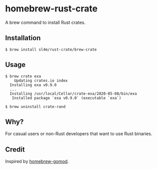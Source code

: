 # homebrew-rust-crate

A brew command to install Rust crates.

## Installation

```
$ brew install sl4m/rust-crate/brew-crate
```

## Usage

```
$ brew crate exa
    Updating crates.io index
  Installing exa v0.9.0
  ...
  Installing /usr/local/Cellar/crate-exa/2020-05-08/bin/exa
   Installed package `exa v0.9.0` (executable `exa`)

$ brew uninstall crate-rand
```

## Why?

For casual users or non-Rust developers that want to use Rust binaries.

## Credit

Inspired by [homebrew-gomod](https://github.com/FiloSottile/homebrew-gomod).
